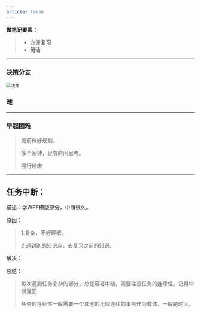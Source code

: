 ```yaml
---
article: false
---
```

**做笔记要素：**

> - 方便**复习**
> - **简洁**

---



### 决策分支



<img src="./assets/决策-1703171743051-1.png" alt="决策" style="zoom: 80%;" />

### 难

---



### 早起困难

> 提前做好规划。
>
> 多个闹钟，足够时间思考。
>
> 强行起床

---

## 任务中断：

描述：学WPF模版部分，中断很久。

原因：

>  1.复杂，不好理解。
>
> 2.遇到别的知识点，去复习之前的知识。

解决：

总结：

> 每次遇到任务复杂的部分，总是容易中断。需要注意任务的连续性。记得中断返回
>
> 任务的连续性一般需要一个其他的比较连续的事务作为载体。一般是时间。


